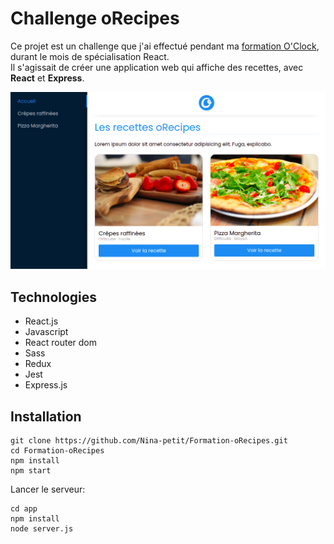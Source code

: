 # Challenge oRecipes

Ce projet est un challenge que j'ai effectué pendant ma [formation O'Clock](https://oclock.io/formations/developpeur-web-fullstack-javascript), durant le mois de spécialisation React.\
Il s'agissait de créer une application web qui affiche des recettes, avec **React** et **Express**.

![Visuel de l'application](resultat.png)

## Technologies

- React.js
- Javascript
- React router dom
- Sass
- Redux
- Jest
- Express.js

## Installation

```
git clone https://github.com/Nina-petit/Formation-oRecipes.git
cd Formation-oRecipes
npm install
npm start
```
Lancer le serveur:
```
cd app
npm install
node server.js
``````